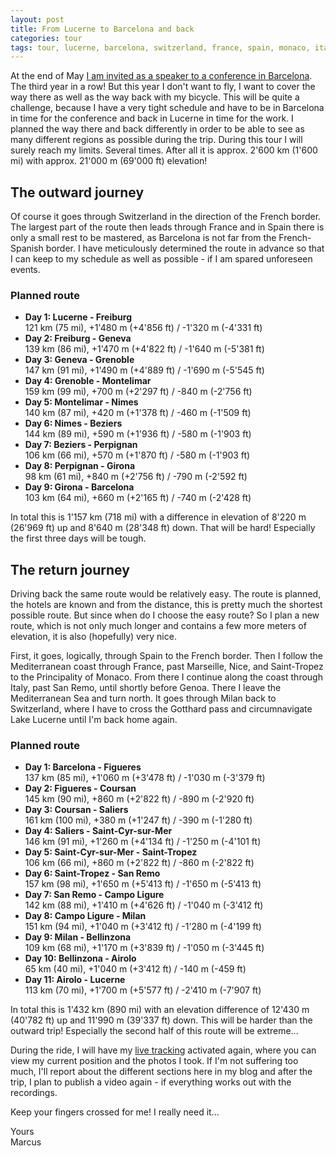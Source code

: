 ```yaml
---
layout: post
title: From Lucerne to Barcelona and back
categories: tour
tags: tour, lucerne, barcelona, switzerland, france, spain, monaco, italy
---
```


At the end of May [I am invited as a speaker to a conference in Barcelona](http://www.jbcnconf.com/2019/infoSpeaker.html?ref=034100c2dca6f7a15d06273390c11c6aa73949d3). The third year in a row! But this year I don't want to fly, I want to cover the way there as well as the way back with my bicycle. This will be quite a challenge, because I have a very tight schedule and have to be in Barcelona in time for the conference and back in Lucerne in time for the work. I planned the way there and back differently in order to be able to see as many different regions as possible during the trip. During this tour I will surely reach my limits. Several times. After all it is approx. 2'600 km (1'600 mi) with approx. 21'000 m (69'000 ft) elevation!

## The outward journey

Of course it goes through Switzerland in the direction of the French border. The largest part of the route then leads through France and in Spain there is only a small rest to be mastered, as Barcelona is not far from the French-Spanish border. I have meticulously determined the route in advance so that I can keep to my schedule as well as possible - if I am spared unforeseen events.

### Planned route

- **Day 1: Lucerne - Freiburg**  
  121 km (75 mi), +1'480 m (+4'856 ft) / -1'320 m (-4'331 ft)
- **Day 2: Freiburg - Geneva**  
  139 km (86 mi), +1'470 m (+4'822 ft) / -1'640 m (-5'381 ft)
- **Day 3: Geneva - Grenoble**  
  147 km (91 mi), +1'490 m (+4'889 ft) / -1'690 m (-5'545 ft)
- **Day 4: Grenoble - Montelimar**  
  159 km (99 mi), +700 m (+2'297 ft) / -840 m (-2'756 ft)
- **Day 5: Montelimar - Nimes**  
  140 km (87 mi), +420 m (+1'378 ft) / -460 m (-1'509 ft)
- **Day 6: Nimes - Beziers**  
  144 km (89 mi), +590 m (+1'936 ft) / -580 m (-1'903 ft)
- **Day 7: Beziers - Perpignan**  
  106 km (66 mi), +570 m (+1'870 ft) / -580 m (-1'903 ft)
- **Day 8: Perpignan - Girona**  
  98 km (61 mi), +840 m (+2'756 ft) / -790 m (-2'592 ft)
- **Day 9: Girona - Barcelona**  
  103 km (64 mi), +660 m (+2'165 ft) / -740 m (-2'428 ft)

In total this is 1'157 km (718 mi) with a difference in elevation of 8'220 m (26'969 ft) up and 8'640 m (28'348 ft) down. That will be hard! Especially the first three days will be tough.

## The return journey

Driving back the same route would be relatively easy. The route is planned, the hotels are known and from the distance, this is pretty much the shortest possible route. But since when do I choose the easy route? So I plan a new route, which is not only much longer and contains a few more meters of elevation, it is also (hopefully) very nice.

First, it goes, logically, through Spain to the French border. Then I follow the Mediterranean coast through France, past Marseille, Nice, and Saint-Tropez to the Principality of Monaco. From there I continue along the coast through Italy, past San Remo, until shortly before Genoa. There I leave the Mediterranean Sea and turn north. It goes through Milan back to Switzerland, where I have to cross the Gotthard pass and circumnavigate Lake Lucerne until I'm back home again.

### Planned route

- **Day 1: Barcelona - Figueres**  
  137 km (85 mi), +1'060 m (+3'478 ft) / -1'030 m (-3'379 ft)
- **Day 2: Figueres - Coursan**  
  145 km (90 mi), +860 m (+2'822 ft) / -890 m (-2'920 ft)
- **Day 3: Coursan - Saliers**  
  161 km (100 mi), +380 m (+1'247 ft) / -390 m (-1'280 ft)
- **Day 4: Saliers - Saint-Cyr-sur-Mer**  
  146 km (91 mi), +1'260 m (+4'134 ft) / -1'250 m (-4'101 ft)
- **Day 5: Saint-Cyr-sur-Mer - Saint-Tropez**  
  106 km (66 mi), +860 m (+2'822 ft) / -860 m (-2'822 ft)
- **Day 6: Saint-Tropez - San Remo**  
  157 km (98 mi), +1'650 m (+5'413 ft) / -1'650 m (-5'413 ft)
- **Day 7: San Remo - Campo Ligure**  
  142 km (88 mi), +1'410 m (+4'626 ft) / -1'040 m (-3'412 ft)
- **Day 8: Campo Ligure - Milan**  
  151 km (94 mi), +1'040 m (+3'412 ft) / -1'280 m (-4'199 ft)
- **Day 9: Milan - Bellinzona**  
  109 km (68 mi), +1'170 m (+3'839 ft) / -1'050 m (-3'445 ft)
- **Day 10: Bellinzona - Airolo**  
  65 km (40 mi), +1'040 m (+3'412 ft) / -140 m (-459 ft)
- **Day 11: Airolo - Lucerne**  
  113 km (70 mi), +1'700 m (+5'577 ft) / -2'410 m (-7'907 ft)

In total this is 1'432 km (890 mi) with an elevation difference of 12'430 m (40'782 ft) up and 11'990 m (39'337 ft) down. This will be harder than the outward trip! Especially the second half of this route will be extreme...

During the ride, I will have my [live tracking](/live) activated again, where you can view my current position and the photos I took. If I'm not suffering too much, I'll report about the different sections here in my blog and after the trip, I plan to publish a video again - if everything works out with the recordings.

Keep your fingers crossed for me! I really need it...

Yours  
Marcus
